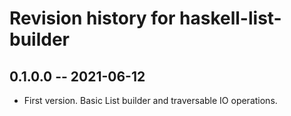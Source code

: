 # Revision history for haskell-list-builder

## 0.1.0.0 -- 2021-06-12

* First version. Basic List builder and traversable IO operations.
